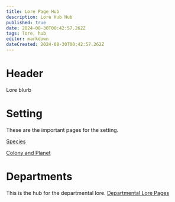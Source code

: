 ```yaml
---
title: Lore Page Hub
description: Lore Hub Hub
published: true
date: 2024-08-30T00:42:57.262Z
tags: lore, hub
editor: markdown
dateCreated: 2024-08-30T00:42:57.262Z
---
```


# Header
Lore blurb

# Setting
These are the important pages for the setting.

[Species](/Lore/Species)

[Colony and Planet](/Lore/Colony)

# Departments
This is the hub for the departmental lore.
[Departmental Lore Pages](/Lore/Departments)